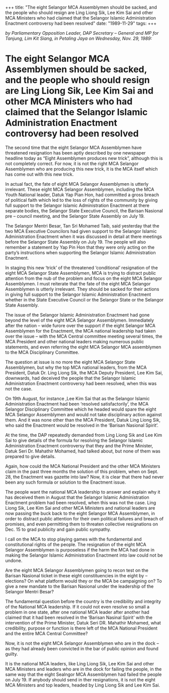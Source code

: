 +++ 
title: "The eight Selangor MCA Assemblymen should be sacked, and the people who should resign are Ling Liong Sik, Lee Kim Sai and other MCA Ministers who had claimed that the Selangor Islamic Administration Enactment controversy had been resolved"
date: "1989-11-29"
tags:
+++

_by Parliamentary Opposition Leader, DAP Secretary – General and MP for Tanjung, Lim Kit Siang, in Petaling Jaya on Wednesday, Nov. 29, 1989:_

# The eight Selangor MCA Assemblymen should be sacked, and the people who should resign are Ling Liong Sik, Lee Kim Sai and other MCA Ministers who had claimed that the Selangor Islamic Administration Enactment controversy had been resolved										
The second time that the eight Selangor MCA Assemblymen have threatened resignation has been aptly described by one newspaper headline today as “Eight Assemblymen produces new trick”, although this is not completely correct. For now, it is not the right MCA Selangor Assemblymen who are producing this new trick, it is the MCA itself which has come out with this new trick.</u>

In actual fact, the fate of eight MCA Selangor Assemblymen is utterly irrelevant. These eight MCA Selangor Assemblymen, including the MCA Youth National leader, Datuk Yap Pian Hon, had committed a gross breach of political faith which led to the loss of rights of the community by giving full support to the Selangor Islamic Administration Enactment at there separate bodies, the Selangor State Executive Council, the Barisan Nasional pre – council meeting, and the Selangor State Assembly on July 19.

The Selangor Mentri Besar, Tan Sri Mohamed Taib, said yesterday that the two MCA Executive Councilors had given support to the Selangor Islamic Administration Enactment when it was discussed in detail at there meetings before the Selangor State Assembly on July 19. The people will also remember a statement by Yap Pin Hon that they were only acting on the party’s instructions when supporting the Selangor Islamic Administration Enactment.

In staging this new ‘trick’ of the threatened ‘conditional’ resignation of the eight MCA Selangor State Assemblymen, MCA is trying to distract public attention from the nub of the problem and focus on the eight MCA Selangor Assemblymen. I must reiterate that the fate of the eight MCA Selangor Assemblymen is utterly irrelevant. They should be sacked for their actions in giving full support to the Selangor Islamic Administration Enactment whether in the State Executive Council or the Selangor State or the Selangor State Assembly.

The issue of the Selangor Islamic Administration Enactment had gone beyond the level of the eight MCA Selangor Assemblymen. Immediately after the nation – wide furore over the support if the eight Selangor MCA Assemblymen for the Enactment, the MCA national leadership had taken over the issue – with the MCA Central committee meeting several times, the MCA President and other national leaders making numerous public statements, and even referring the eight MCA Selangor MCA assemblymen to the MCA Disciplinary Committee.

The question at issue is no more the eight MCA Selangor State Assemblymen, but why the top MCA national leaders, from the MCA President, Datuk Dr. Ling Liong Sik, the MCA Deputy President, Lee Kim Sai, downwards, had deceived the people that the Selangor Islamic Administration Enactment controversy had been resolved, when this was not the case.

On 19th August, for instance ,Lee Kim Sai that as the Selangor Islamic Administration Enactment had been ‘resolved satisfactorily’, the MCA Selangor Disciplinary Committee which he headed would spare the eight MCA Selangor Assemblymen and would not take disciplinary action against them. And it was none other than the MCA President, Datuk Ling Liong Sik, who said the Enactment would be resolved in the ‘Barisan Nasional Spirit’.

At the time, the DAP repeatedly demanded from Ling Liong Sik and Lee Kim Sai to give details of the formula for resolving the Selangor Islamic Administration Enactment controversy that they and the Prime Minister, Datuk Seri Dr. Mahathir Mohamed, had talked about, but none of them was prepared to give details.

Again, how could the MCA National President and the other MCA Ministers claim in the past three months the solution of this problem, when on Sept. 28, the Enactment was gazette into law? Now, it is clear that there had never been any such formula or solution to the Enactment issue.

The people want the national MCA leadership to answer and explain why it has deceived them in August that the Selangor Islamic Administration Enactment problem had been resolved, when this was not the case. Ling Liong Sik, Lee Kim Sai and other MCA Ministers and national leaders are now passing the buck back to the eight Selangor MCA Assemblymen, in order to distract public attention for their own political failures and breach of promises, and even permitting them to threaten collective resignations on Dec. 15 to grad publicity and gain public sympathy.

I call on the MCA to stop playing games with the fundamental and constitutional rights of the people. The resignation of the eight MCA Selangor Assemblymen is purposeless if the harm the MCA had done in making the Selangor Islamic Administration Enactment into law could not be undone.

Are the eight MCA Selangor Assemblymen going to recon test on the Barisan Nasional ticket in these eight constituencies in the eight by – elections? On what platform would they or the MCA be campaigning on? To give a new mandate to the Barisan Nasional under the leadership of the Selangor Mentri Besar?

The fundamental question before the country is the credibility and integrity of the National MCA leadership. If it could not even resolve so small a problem in one state, after one national MCA leader after another had claimed that it had been resolved in the ‘Barisan Nasinal Spirit’ with the intervention of the Prime Minister, Datuk Seri DR. Mahathir Mohamed, what credibility, purpose or function is there left of the MCA National President and the entire MCA Central Committee?

Now, it is not the eight MCA Selangor Assemblymen who are in the dock – as they had already been convicted in the bar of public opinion and found guilty.

It is the national MCA leaders, like Ling Liong Sik, Lee Kim Sai and other MCA Ministers and leaders who are in the dock for failing the people, in the same way that the eight Sealngor MCA Assemblymen had failed the people on July 19. If anybody should send in ther resignations, it is not the eight MCA Ministers and top leaders, headed by Ling Liong Sik and Lee Kim Sai.
 
